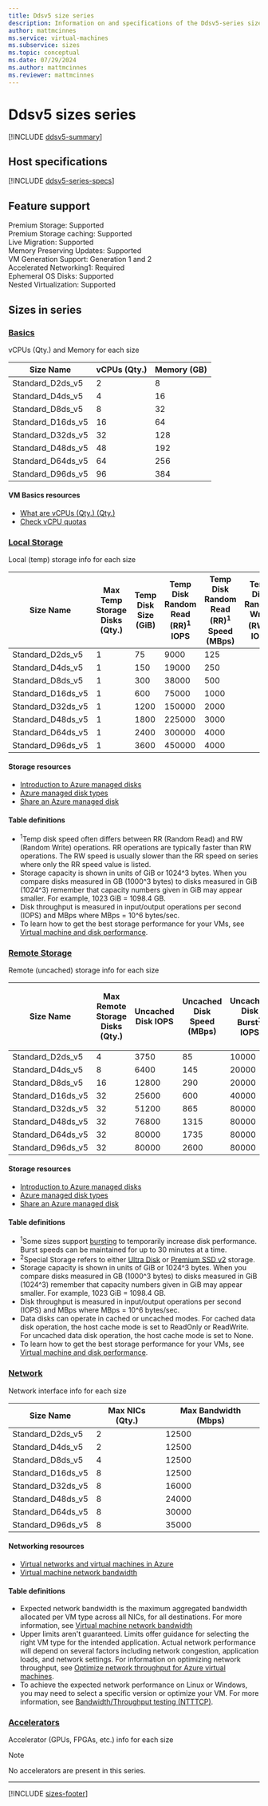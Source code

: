 ```yaml
---
title: Ddsv5 size series
description: Information on and specifications of the Ddsv5-series sizes
author: mattmcinnes
ms.service: virtual-machines
ms.subservice: sizes
ms.topic: conceptual
ms.date: 07/29/2024
ms.author: mattmcinnes
ms.reviewer: mattmcinnes
---
```


# Ddsv5 sizes series

[!INCLUDE [ddsv5-summary](./includes/ddsv5-series-summary.md)]

## Host specifications
[!INCLUDE [ddsv5-series-specs](./includes/ddsv5-series-specs.md)]

## Feature support

Premium Storage: Supported<br>
Premium Storage caching: Supported<br>
Live Migration: Supported<br>
Memory Preserving Updates: Supported<br>
VM Generation Support: Generation 1 and 2<br>
Accelerated Networking1: Required<br>
Ephemeral OS Disks: Supported<br>
Nested Virtualization: Supported<br>

## Sizes in series

### [Basics](#tab/sizebasic)

vCPUs (Qty.) and Memory for each size

| Size Name | vCPUs (Qty.) | Memory (GB) |
| --- | --- | --- |
| Standard_D2ds_v5 | 2 | 8 |
| Standard_D4ds_v5 | 4 | 16 |
| Standard_D8ds_v5 | 8 | 32 |
| Standard_D16ds_v5 | 16 | 64 |
| Standard_D32ds_v5 | 32 | 128 |
| Standard_D48ds_v5 | 48 | 192 |
| Standard_D64ds_v5 | 64 | 256 |
| Standard_D96ds_v5 | 96 | 384 |

#### VM Basics resources
- [What are vCPUs (Qty.) (Qty.)](../../../virtual-machines/managed-disks-overview.md)
- [Check vCPU quotas](../../../virtual-machines/quotas.md)

### [Local Storage](#tab/sizestoragelocal)

Local (temp) storage info for each size

| Size Name | Max Temp Storage Disks (Qty.) | Temp Disk Size (GiB) | Temp Disk Random Read (RR)<sup>1</sup> IOPS | Temp Disk Random Read (RR)<sup>1</sup> Speed (MBps) | Temp Disk Random Write (RW)<sup>1</sup> IOPS | Temp Disk Random Write (RW)<sup>1</sup> Speed (MBps) |
| --- | --- | --- | --- | --- | --- | --- |
| Standard_D2ds_v5 | 1 | 75 | 9000 | 125 |  |  |
| Standard_D4ds_v5 | 1 | 150 | 19000 | 250 |  |  |
| Standard_D8ds_v5 | 1 | 300 | 38000 | 500 |  |  |
| Standard_D16ds_v5 | 1 | 600 | 75000 | 1000 |  |  |
| Standard_D32ds_v5 | 1 | 1200 | 150000 | 2000 |  |  |
| Standard_D48ds_v5 | 1 | 1800 | 225000 | 3000 |  |  |
| Standard_D64ds_v5 | 1 | 2400 | 300000 | 4000 |  |  |
| Standard_D96ds_v5 | 1 | 3600 | 450000 | 4000 |  |  |

#### Storage resources
- [Introduction to Azure managed disks](../../../virtual-machines/managed-disks-overview.md)
- [Azure managed disk types](../../../virtual-machines/disks-types.md)
- [Share an Azure managed disk](../../../virtual-machines/disks-shared.md)

#### Table definitions
- <sup>1</sup>Temp disk speed often differs between RR (Random Read) and RW (Random Write) operations. RR operations are typically faster than RW operations. The RW speed is usually slower than the RR speed on series where only the RR speed value is listed.
- Storage capacity is shown in units of GiB or 1024^3 bytes. When you compare disks measured in GB (1000^3 bytes) to disks measured in GiB (1024^3) remember that capacity numbers given in GiB may appear smaller. For example, 1023 GiB = 1098.4 GB.
- Disk throughput is measured in input/output operations per second (IOPS) and MBps where MBps = 10^6 bytes/sec.
- To learn how to get the best storage performance for your VMs, see [Virtual machine and disk performance](../../../virtual-machines/disks-performance.md).

### [Remote Storage](#tab/sizestorageremote)

Remote (uncached) storage info for each size

| Size Name | Max Remote Storage Disks (Qty.) | Uncached Disk IOPS | Uncached Disk Speed (MBps) | Uncached Disk Burst<sup>1</sup> IOPS | Uncached Disk Burst<sup>1</sup> Speed (MBps) | Uncached Special<sup>2</sup> Disk IOPS | Uncached Special<sup>2</sup> Disk Speed (MBps) | Uncached Burst<sup>1</sup> Special<sup>2</sup> Disk IOPS | Uncached Burst<sup>1</sup> Special<sup>2</sup> Disk Speed (MBps) |
| --- | --- | --- | --- | --- | --- | --- | --- | --- | --- |
| Standard_D2ds_v5 | 4 | 3750 | 85 | 10000 | 1200 |  |  |  |  |
| Standard_D4ds_v5 | 8 | 6400 | 145 | 20000 | 1200 |  |  |  |  |
| Standard_D8ds_v5 | 16 | 12800 | 290 | 20000 | 1200 |  |  |  |  |
| Standard_D16ds_v5 | 32 | 25600 | 600 | 40000 | 1200 |  |  |  |  |
| Standard_D32ds_v5 | 32 | 51200 | 865 | 80000 | 2000 |  |  |  |  |
| Standard_D48ds_v5 | 32 | 76800 | 1315 | 80000 | 3000 |  |  |  |  |
| Standard_D64ds_v5 | 32 | 80000 | 1735 | 80000 | 3000 |  |  |  |  |
| Standard_D96ds_v5 | 32 | 80000 | 2600 | 80000 | 4000 |  |  |  |  |

#### Storage resources
- [Introduction to Azure managed disks](../../../virtual-machines/managed-disks-overview.md)
- [Azure managed disk types](../../../virtual-machines/disks-types.md)
- [Share an Azure managed disk](../../../virtual-machines/disks-shared.md)

#### Table definitions
- <sup>1</sup>Some sizes support [bursting](../../disk-bursting.md) to temporarily increase disk performance. Burst speeds can be maintained for up to 30 minutes at a time.
- <sup>2</sup>Special Storage refers to either [Ultra Disk](../../../virtual-machines/disks-enable-ultra-ssd.md) or [Premium SSD v2](../../../virtual-machines/disks-deploy-premium-v2.md) storage.
- Storage capacity is shown in units of GiB or 1024^3 bytes. When you compare disks measured in GB (1000^3 bytes) to disks measured in GiB (1024^3) remember that capacity numbers given in GiB may appear smaller. For example, 1023 GiB = 1098.4 GB.
- Disk throughput is measured in input/output operations per second (IOPS) and MBps where MBps = 10^6 bytes/sec.
- Data disks can operate in cached or uncached modes. For cached data disk operation, the host cache mode is set to ReadOnly or ReadWrite. For uncached data disk operation, the host cache mode is set to None.
- To learn how to get the best storage performance for your VMs, see [Virtual machine and disk performance](../../../virtual-machines/disks-performance.md).


### [Network](#tab/sizenetwork)

Network interface info for each size

| Size Name | Max NICs (Qty.) | Max Bandwidth (Mbps) |
| --- | --- | --- |
| Standard_D2ds_v5 | 2 | 12500 |
| Standard_D4ds_v5 | 2 | 12500 |
| Standard_D8ds_v5 | 4 | 12500 |
| Standard_D16ds_v5 | 8 | 12500 |
| Standard_D32ds_v5 | 8 | 16000 |
| Standard_D48ds_v5 | 8 | 24000 |
| Standard_D64ds_v5 | 8 | 30000 |
| Standard_D96ds_v5 | 8 | 35000 |

#### Networking resources
- [Virtual networks and virtual machines in Azure](../../../virtual-network/network-overview.md)
- [Virtual machine network bandwidth](../../../virtual-network/virtual-machine-network-throughput.md)

#### Table definitions
- Expected network bandwidth is the maximum aggregated bandwidth allocated per VM type across all NICs, for all destinations. For more information, see [Virtual machine network bandwidth](../../../virtual-network/virtual-machine-network-throughput.md)
- Upper limits aren't guaranteed. Limits offer guidance for selecting the right VM type for the intended application. Actual network performance will depend on several factors including network congestion, application loads, and network settings. For information on optimizing network throughput, see [Optimize network throughput for Azure virtual machines](../../../virtual-network/virtual-network-optimize-network-bandwidth.md). 
-  To achieve the expected network performance on Linux or Windows, you may need to select a specific version or optimize your VM. For more information, see [Bandwidth/Throughput testing (NTTTCP)](../../../virtual-network/virtual-network-bandwidth-testing.md).

### [Accelerators](#tab/sizeaccelerators)

Accelerator (GPUs, FPGAs, etc.) info for each size

> [!NOTE]
> No accelerators are present in this series.

---

[!INCLUDE [sizes-footer](../includes/sizes-footer.md)]
